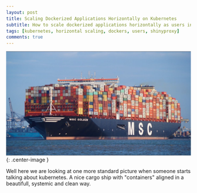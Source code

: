 ```yaml
---
layout: post
title: Scaling Dockerized Applications Horizontally on Kubernetes
subtitle: How to scale dockerized applications horizontally as users increase
tags: [kubernetes, horizontal scaling, dockers, users, shinyproxy]
comments: true
---
```



![Standard kubernetes diagram](https://raw.githubusercontent.com/kunal15145/kunal15145.github.io/master/assets/img/kubernetes_ship.jpg){: .center-image }

Well here we are looking at one more standard picture when someone starts talking about kubernetes. A nice cargo ship with "containers" aligned in a beautifull, systemic and clean way.

